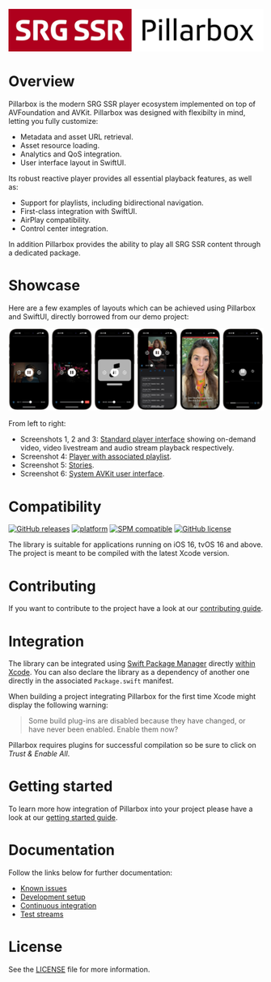 [![Pillarbox logo](README-images/logo.jpg)](https://github.com/SRGSSR/pillarbox-apple)

# Overview

Pillarbox is the modern SRG SSR player ecosystem implemented on top of AVFoundation and AVKit. Pillarbox was designed with flexibilty in mind, letting you fully customize:

- Metadata and asset URL retrieval.
- Asset resource loading.
- Analytics and QoS integration.
- User interface layout in SwiftUI.

Its robust reactive player provides all essential playback features, as well as:

- Support for playlists, including bidirectional navigation.
- First-class integration with SwiftUI.
- AirPlay compatibility.
- Control center integration.

In addition Pillarbox provides the ability to play all SRG SSR content through a dedicated package.

# Showcase

Here are a few examples of layouts which can be achieved using Pillarbox and SwiftUI, directly borrowed from our demo project:

[![Showcase](README-images/showcase.png)](https://github.com/SRGSSR/pillarbox-apple)

From left to right:

- Screenshots 1, 2 and 3: [Standard player interface](../Demo/Sources/PlaybackView.swift) showing on-demand video, video livestream and audio stream playback respectively.
- Screenshot 4: [Player with associated playlist](../Demo/Sources/PlaylistView.swift).
- Screenshot 5: [Stories](../Demo/Sources/StoriesView.swift).
- Screenshot 6: [System AVKit user interface](../Demo/Sources/SystemPlayerView.swift).

# Compatibility

[![GitHub releases](https://img.shields.io/github/v/release/SRGSSR/pillarbox-apple)](https://github.com/SRGSSR/pillarbox-apple/releases) [![platform](https://img.shields.io/badge/platfom-ios%20%7C%20tvos-blue)](https://github.com/SRGSSR/pillarbox-apple) [![SPM compatible](https://img.shields.io/badge/SPM-compatible-4BC51D.svg?style=flat)](https://swift.org/package-manager) [![GitHub license](https://img.shields.io/github/license/SRGSSR/pillarbox-apple)](../LICENSE)

The library is suitable for applications running on iOS 16, tvOS 16 and above. The project is meant to be compiled with the latest Xcode version.

# Contributing

If you want to contribute to the project have a look at our [contributing guide](CONTRIBUTING.md).

# Integration

The library can be integrated using [Swift Package Manager](https://swift.org/package-manager) directly [within Xcode](https://developer.apple.com/documentation/xcode/adding_package_dependencies_to_your_app). You can also declare the library as a dependency of another one directly in the associated `Package.swift` manifest.

When building a project integrating Pillarbox for the first time Xcode might display the following warning:

> Some build plug-ins are disabled because they have changed, or have never been enabled.
Enable them now?

Pillarbox requires plugins for successful compilation so be sure to click on _Trust & Enable All_.

# Getting started

To learn more how integration of Pillarbox into your project please have a look at our [getting started guide](GETTING_STARTED.md).

# Documentation

Follow the links below for further documentation:

- [Known issues](KNOWN_ISSUES.md)
- [Development setup](DEVELOPMENT_SETUP.md)
- [Continuous integration](CONTINUOUS_INTEGRATION.md)
- [Test streams](TEST_STREAMS.md)

# License

See the [LICENSE](../LICENSE) file for more information.
